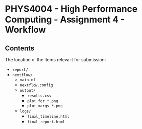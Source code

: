 # PHYS4004 - High Performance Computing - Assignment 4 - Workflow

## Contents
  The location of the items relevant for submission:
  - `report/`
  - `nextflow/`
    - `main.nf`
    - `nextflow.config`
    - `output/`
      - `results.csv`
      - `plot_for_*.png`
      - `plot_xargs_*.png`
    - `logs/`
      - `final_timeline.html`
      - `final_report.html`
